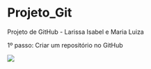 # Projeto_Git
Projeto de GitHub - Larissa Isabel e Maria Luiza 

<p>1º passo: Criar um repositório no GitHub</p>
<img src =
